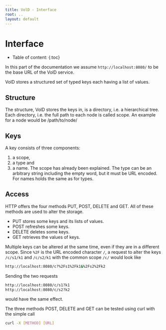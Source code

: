 ```yaml
---
title: VolD - Interface
root: ..
layout: default
---
```



Interface
=========

* Table of content:
{:toc}

In this part of the documentation we assume `http://localhost:8080/` to be the base URL of the VolD service.

VolD stores a structured set of typed keys each having a list of values.

Structure
---------

The structure, VolD stores the keys in, is a directory, i.e. a hierarchical tree.
Each directory, i.e. the full path to each node is called scope.
An example for a node would be
    /path/to/node/

Keys
----

A key consists of three components:
1. a scope,
2. a type and
3. a name.
The scope has already been explained.
The type can be an arbitrary string including the empty word, but it must be URL encoded.
For names holds the same as for types.

Access
------

HTTP offers the four methods PUT, POST, DELETE and GET.
All of these methods are used to alter the storage.
* PUT stores some keys and its lists of values.
* POST refreshes some keys.
* DELETE deletes some keys.
* GET retrieves the values of keys.

Multiple keys can be altered at the same time, even if they are in a different scope.
Since `%2F` is the URL encoded character `/`, a request to alter the keys `/c/s1/k1`
and `/c/s2/k1` with the common scope `/c/` would look like

```sh
http://localhost:8080/c?%2Fs1%2Fk1&%2Fs2%2Fk2
```

Sending the two requests

```sh
http://localhost:8080/c/s1?k1
http://localhost:8080/c/s2?k2
```

would have the same effect.

The three methods POST, DELETE and GET can be tested using curl with the simple call

```sh
curl -X [METHOD] [URL]
```

